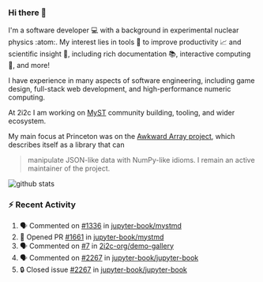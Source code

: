 ### Hi there 👋 

I'm a software developer 💻 with a background in experimental nuclear physics :atom:. My interest lies in tools :wrench: to improve productivity :chart_with_upwards_trend: and scientific insight :telescope:, including rich documentation 📚, interactive computing 🧮, and more! 

I have experience in many aspects of software engineering, including game design, full-stack web development, and high-performance numeric computing. 

At 2i2c I am working on [MyST](https://github.com/jupyter-book/mystmd) community building, tooling, and wider ecosystem. 

My main focus at Princeton was on the [Awkward Array project](awkward-array.org/), which describes itself as a library that can 
> manipulate JSON-like data with NumPy-like idioms. I remain an active maintainer of the project. 

![github stats](https://github-readme-stats.vercel.app/api?username=agoose77&show_icons=true&hide_rank=true&hide_title=true&bg_color=30,e76445,904e95&text_color=efe3ec&icon_color=efe3ec)
<!--
**agoose77/agoose77** is a ✨ _special_ ✨ repository because its `README.md` (this file) appears on your GitHub profile.

Here are some ideas to get you started:

- 🔭 I’m currently working on ...
- 🌱 I’m currently learning ...
- 👯 I’m looking to collaborate on ...
- 🤔 I’m looking for help with ...
- 💬 Ask me about ...
- 📫 How to reach me: ...
- 😄 Pronouns: ...
- ⚡ Fun fact: ...
-->

### :zap: Recent Activity

<!--START_SECTION:activity-->
1. 🗣 Commented on [#1336](https://github.com/jupyter-book/mystmd/issues/1336#issuecomment-2489321612) in [jupyter-book/mystmd](https://github.com/jupyter-book/mystmd)
2. 💪 Opened PR [#1661](https://github.com/jupyter-book/mystmd/pull/1661) in [jupyter-book/mystmd](https://github.com/jupyter-book/mystmd)
3. 🗣 Commented on [#7](https://github.com/2i2c-org/demo-gallery/issues/7#issuecomment-2489032674) in [2i2c-org/demo-gallery](https://github.com/2i2c-org/demo-gallery)
4. 🗣 Commented on [#2267](https://github.com/jupyter-book/jupyter-book/issues/2267#issuecomment-2488750826) in [jupyter-book/jupyter-book](https://github.com/jupyter-book/jupyter-book)
5. 🔒 Closed issue [#2267](https://github.com/jupyter-book/jupyter-book/issues/2267) in [jupyter-book/jupyter-book](https://github.com/jupyter-book/jupyter-book)
<!--END_SECTION:activity-->
